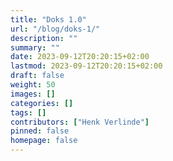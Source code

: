 ```yaml
---
title: "Doks 1.0"
url: "/blog/doks-1/"
description: ""
summary: ""
date: 2023-09-12T20:20:15+02:00
lastmod: 2023-09-12T20:20:15+02:00
draft: false
weight: 50
images: []
categories: []
tags: []
contributors: ["Henk Verlinde"]
pinned: false
homepage: false
---
```


